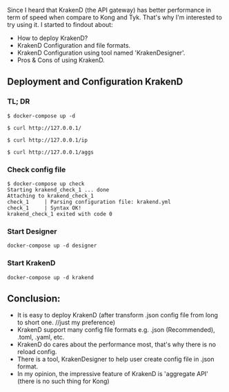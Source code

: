 Since I heard that KrakenD (the API gateway) has better performance in term of speed when compare to Kong and Tyk. That's why I'm interested to try using it. I started to findout about:

- How to deploy KrakenD?
- KrakenD Configuration and file formats.
- KrakenD Configuration using tool named 'KrakenDesigner'.
- Pros & Cons of using KrakenD.


## Deployment and Configuration KrakenD

### TL; DR

```
$ docker-compose up -d

$ curl http://127.0.0.1/

$ curl http://127.0.0.1/ip

$ curl http://127.0.0.1/aggs
```


### Check config file

```
$ docker-compose up check
Starting krakend_check_1 ... done
Attaching to krakend_check_1
check_1     | Parsing configuration file: krakend.yml
check_1     | Syntax OK!
krakend_check_1 exited with code 0
```

### Start Designer

```
docker-compose up -d designer
```

### Start KrakenD

```
docker-compose up -d krakend
```

## Conclusion:
- It is easy to deploy KrakenD (after transform .json config file from long to short one. //just my preference)
- KrakenD support many config file formats e.g. .json (Recommended), .toml, .yaml, etc.
- KrakenD do cares about the performance most, that's why there is no reload config.
- There is a tool, KrakenDesigner to help user create config file in .json format.
- In my opinion, the impressive feature of KrakenD is 'aggregate API' (there is no such thing for Kong)
